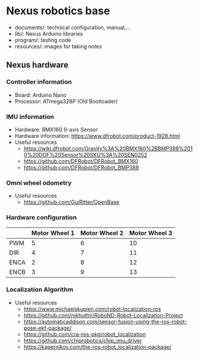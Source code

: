 # Nexus robotics base

- documents/: technical configuration, manual,...
- lib/: Nexus Arduino libraries
- program/: testing code
- resources/: images for taking notes

## Nexus hardware
### Controller information
- Board: Arduino Nano
- Processor: ATmega328P (Old Bootloader)

### IMU information
- Hardware: BMX160 9-axis Sensor
- Hardware information: https://www.dfrobot.com/product-1928.html
- Useful resources
  - https://wiki.dfrobot.com/Gravity%3A%20BMX160%2BBMP388%2010%20DOF%20Sensor%20SKU%3A%20SEN0252
  - https://github.com/DFRobot/DFRobot_BMX160
  - https://github.com/DFRobot/DFRobot_BMP388

### Omni wheel odometry
- Useful resources
  - https://github.com/GuiRitter/OpenBase

### Hardware configuration
|      | Motor Wheel 1 | Motor Wheel 2 | Motor Wheel 3 |
|------|---------------|---------------|---------------|
| PWM  |       5       |       6       |       10      |
| DIR  |       4       |       7       |       11      |
| ENCA |       2       |       8       |       12      |
| ENCB |       3       |       9       |       13      |

### Localization Algorithm
- Useful resources
  - https://www.michaelskupien.com/robot-localization-ros
  - https://github.com/mkhuthir/RoboND-Robot-Localization-Project
  - https://automaticaddison.com/sensor-fusion-using-the-ros-robot-pose-ekf-package/
  - https://github.com/cra-ros-pkg/robot_localization
  - https://github.com/chiprobotics/chip_imu_driver
  - https://kapernikov.com/the-ros-robot_localization-package/